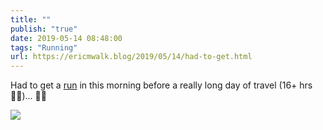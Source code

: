 ```yaml
---
title: ""
publish: "true"
date: 2019-05-14 08:48:00
tags: "Running"
url: https://ericmwalk.blog/2019/05/14/had-to-get.html
---
```


Had to get a [run](https://www.strava.com/activities/2366587394) in this morning before a really long day of travel (16+ hrs🤦‍♂️)... 🏃‍♂️

![](https://ericmwalk.blog/uploads/2022/72550b0e7f.jpg)